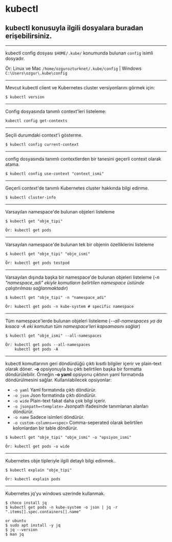 # kubectl
## **kubectl** konusuyla ilgili dosyalara buradan erişebilirsiniz.
***

kubectl config dosyası ```$HOME/.kube/``` konumunda bulunan ```config``` isimli dosyadır.

Ör: Linux ve Mac ```/home/ozgurozturknet/.kube/config``` | Windows ```C:\Users\ozgur\.kube\config```
***

Mevcut kubectl client ve Kubernetes cluster versiyonlarını görmek için:
```
$ kubectl version
```
***
Config dosyasında tanımlı context'leri listeleme:
```
kubectl config get-contexts
```
***
Seçili durumdaki context'i gösterme.
```
$ kubectl config current-context
```
***
config dosyasında tanımlı contextlerden bir tanesini geçerli context olarak atama. 
```
$ kubectl config use-context "context_ismi"
```
***
Geçerli context'de tanımlı Kubernetes cluster hakkında bilgi edinme.
```
$ kubectl cluster-info
```
***
Varsayılan namespace'de bulunan objeleri listeleme
```
$ kubectl get "obje_tipi"

Ör: kubectl get pods
```
***
Varsayılan namespace'de bulunan tek bir objenin özelliklerini listeleme
```
$ kubectl get "obje_tipi" "obje_ismi"

Ör: kubectl get pods testpod
```
***

Varsayılan dışında başka bir namespace'de bulunan objeleri listeleme (_-n "namespace_adi" ekiyle komutların belirtilen namespace üstünde çalıştırılması sağlanmaktadır_)
```
$ kubectl get "obje_tipi" -n "namespace_adi" 

Ör: kubectl get pods -n kube-system # specific namespace
```
***
Tüm namespace'lerde bulunan objeleri listeleme (_--all-namespaces ya da kısaca -A eki komutun tüm namespace'leri kapsamasını sağlar_)
```
$ kubectl get "obje_ismi" --all-namespaces

Ör: kubectl get pods --all-namespaces
    kubectl get pods -A 
```
***
kubectl komutlarının geri döndürdüğü çıktı kısıtlı bilgiler içerir ve plain-text olarak döner. **-o** opsiyonuyla bu çıktı belirtilen başka bir formatta döndürülebilir. Örneğin **-o yaml** opsiyonu çıktının yaml formatında döndürülmesini sağlar. Kullanılabilecek opsiyonlar:
- ```-o yaml``` Yaml formatında çıktı döndürür.
- ```-o json``` Json formatinda çıktı döndürür.
- ```-o wide``` Plain-text fakat daha çok bilgi içerir.
- ```-o jsonpath=<template>``` Jsonpath ifadesinde tanımlanan alanları döndürür.
- ```-o name``` Sadece isimleri döndürür. 
- ```-o custom-columns=<spec>``` Comma-seperated olarak belirtilen kolonlardan bir table döndürür. 
```
$ kubectl get "obje_tipi" "obje_ismi" -o "opsiyon_ismi"

Ör: kubectl get pods -o wide
```
***
Kubernetes obje tipleriyle ilgili detaylı bilgi edinmek..
```
$ kubectl explain "obje_tipi"

Ör: kubectl explain pods
```
***
Kubernetes jq'yu windows uzerinde kullanmak.
```
$ choco install jq
$ kubectl get pods -n kube-system -o json | jq -r ".items[].spec.containers[].name"

or ubuntu
$ sudo apt install -y jq
$ jq --version
$ man jq
```

